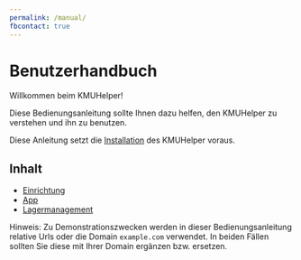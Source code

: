 ```yaml
---
permalink: /manual/
fbcontact: true
---
```


# Benutzerhandbuch

Willkommen beim KMUHelper!

Diese Bedienungsanleitung sollte Ihnen dazu helfen, den KMUHelper zu verstehen und ihn zu benutzen.

Diese Anleitung setzt die [Installation](../installation.md) des KMUHelper voraus.

## Inhalt

-   [Einrichtung](setup.md)
-   [App](app.md)
-   [Lagermanagement](storage.md)

Hinweis: Zu Demonstrationszwecken werden in dieser Bedienungsanleitung relative Urls oder die Domain `example.com` verwendet. In beiden Fällen sollten Sie diese mit Ihrer Domain ergänzen bzw. ersetzen.
